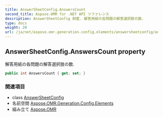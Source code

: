 ```yaml
---
title: AnswerSheetConfig.AnswersCount
second_title: Aspose.OMR for .NET API リファレンス
description: AnswerSheetConfig 財産. 解答用紙の各問題の解答選択肢の数.
type: docs
weight: 20
url: /ja/net/aspose.omr.generation.config.elements/answersheetconfig/answerscount/
---
```

## AnswerSheetConfig.AnswersCount property

解答用紙の各問題の解答選択肢の数.

```csharp
public int AnswersCount { get; set; }
```

### 関連項目

* class [AnswerSheetConfig](../)
* 名前空間 [Aspose.OMR.Generation.Config.Elements](../../answersheetconfig/)
* 組み立て [Aspose.OMR](../../../)


